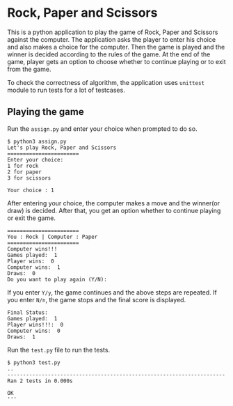 # Rock, Paper and Scissors
This is a python application to play the game of Rock, Paper and Scissors against the computer. The application asks the player to enter his choice and
also makes a choice for the computer. Then the game is played and the winner is decided according to the rules of the game. At the end of the game, player
gets an option to choose whether to continue playing or to exit from the game.

To check the correctness of algorithm, the application uses `unittest` module to run tests for a lot of testcases.
## Playing the game
Run the `assign.py` and enter your choice when prompted to do so.
```
$ python3 assign.py
Let's play Rock, Paper and Scissors
=======================
Enter your choice:
1 for rock 
2 for paper 
3 for scissors

Your choice : 1
```
After entering your choice, the computer makes a move and the winner(or draw) is decided. After that, you get an option whether to continue playing or exit
the game.
```
=======================
You : Rock | Computer : Paper
=======================
Computer wins!!!
Games played:  1
Player wins:  0
Computer wins:  1
Draws:  0
Do you want to play again (Y/N): 
```
If you enter `Y/y`, the game continues and the above steps are repeated. If you enter `N/n`, the game stops and the final score is displayed.
```
Final Status:
Games played:  1
Player wins!!!:  0
Computer wins:  0
Draws:  1
```
Run the `test.py` file to run the tests.
```
$ python3 test.py
..
----------------------------------------------------------------------
Ran 2 tests in 0.000s

OK
'''
